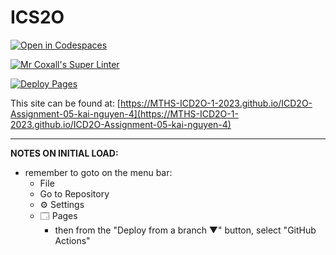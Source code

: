 # ICS2O

[![Open in Codespaces](https://classroom.github.com/assets/launch-codespace-7f7980b617ed060a017424585567c406b6ee15c891e84e1186181d67ecf80aa0.svg)](https://classroom.github.com/open-in-codespaces?assignment_repo_id=14969331)

[![Mr Coxall's Super Linter](https://github.com/MTHS-ICD2O-1-2023/ICD2O-Assignment-05-kai-nguyen-4/workflows/Mr%20Coxall's%20Super%20Linter/badge.svg)](https://github.com/MTHS-ICD2O-1-2023/ICD2O-Assignment-05-kai-nguyen-4/actions)

[![Deploy Pages](https://github.com/MTHS-ICD2O-1-2023/ICD2O-Assignment-05-kai-nguyen-4/workflows/Deploy%20Pages/badge.svg)](https://github.com/MTHS-ICD2O-1-2023/ICD2O-Assignment-05-kai-nguyen-4/actions)

This site can be found at: [https://MTHS-ICD2O-1-2023.github.io/ICD2O-Assignment-05-kai-nguyen-4](https://MTHS-ICD2O-1-2023.github.io/ICD2O-Assignment-05-kai-nguyen-4)

---

**NOTES ON INITIAL LOAD:**
- remember to goto on the menu bar:
  - File
  - Go to Repository
  - ⚙ Settings
  - 🗔 Pages
    - then from the "Deploy from a branch ▼" button, select "GitHub Actions"
